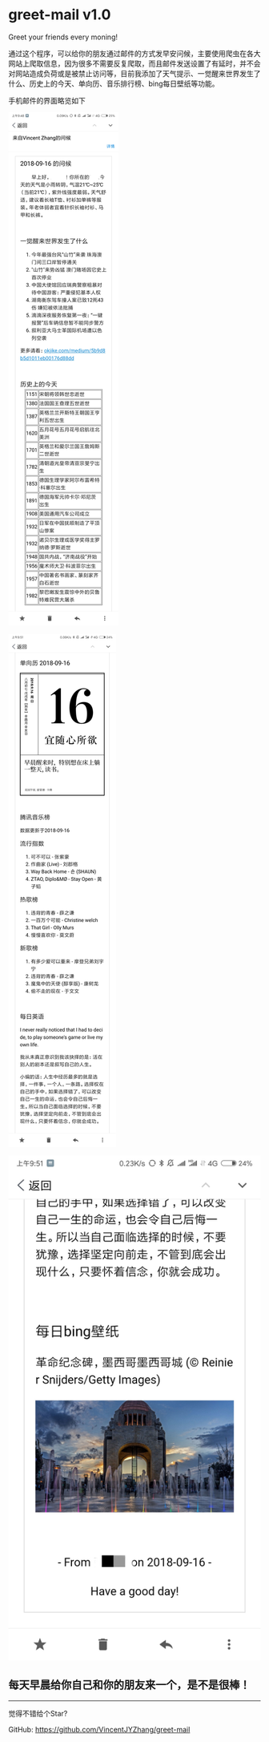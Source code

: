 # greet-mail v1.0
Greet your friends every moning!


通过这个程序，可以给你的朋友通过邮件的方式发早安问候，主要使用爬虫在各大网站上爬取信息，因为很多不需要反复爬取，而且邮件发送设置了有延时，并不会对网站造成负荷或是被禁止访问等，目前我添加了天气提示、一觉醒来世界发生了什么、历史上的今天、单向历、音乐排行榜、bing每日壁纸等功能。

手机邮件的界面略览如下


![邮件界面1](./demo1.png)

![邮件界面2](./demo2.png)

![邮件界面3](./demo3.png)


## 每天早晨给你自己和你的朋友来一个，是不是很棒！

---

觉得不错给个Star? 

GitHub: https://github.com/VincentJYZhang/greet-mail
